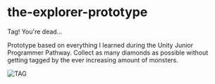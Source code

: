# the-explorer-prototype
Tag! You're dead...

Prototype based on everything I learned during the Unity Junior Programmer Pathway. Collect as many diamonds as possible without getting tagged by the ever increasing amount of monsters.

![TAG](https://user-images.githubusercontent.com/13821079/138608635-e35b9450-a89e-4bd9-9a66-5ba084d334c1.png)
